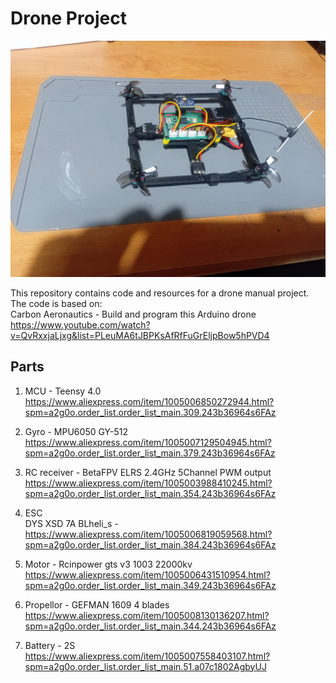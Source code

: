 # Drone Project
![Drone Image](drone.jpeg)

This repository contains code and resources for a drone manual project.  
The code is based on:  
Carbon Aeronautics - Build and program this Arduino drone  
https://www.youtube.com/watch?v=QvRxxjaLjxg&list=PLeuMA6tJBPKsAfRfFuGrEljpBow5hPVD4


## Parts
1. MCU - Teensy 4.0  
https://www.aliexpress.com/item/1005006850272944.html?spm=a2g0o.order_list.order_list_main.309.243b36964s6FAz

2. Gyro - MPU6050 GY-512  
https://www.aliexpress.com/item/1005007129504945.html?spm=a2g0o.order_list.order_list_main.379.243b36964s6FAz

3. RC receiver - BetaFPV ELRS 2.4GHz 5Channel PWM output  
https://www.aliexpress.com/item/1005003988410245.html?spm=a2g0o.order_list.order_list_main.354.243b36964s6FAz

4. ESC  
DYS XSD 7A BLheli_s - https://www.aliexpress.com/item/1005006819059568.html?spm=a2g0o.order_list.order_list_main.384.243b36964s6FAz

5. Motor - Rcinpower gts v3 1003 22000kv  
https://www.aliexpress.com/item/1005006431510954.html?spm=a2g0o.order_list.order_list_main.349.243b36964s6FAz

6. Propellor - GEFMAN 1609 4 blades  
https://www.aliexpress.com/item/1005008130136207.html?spm=a2g0o.order_list.order_list_main.344.243b36964s6FAz

7. Battery - 2S  
https://www.aliexpress.com/item/1005007558403107.html?spm=a2g0o.order_list.order_list_main.51.a07c1802AgbyUJ
